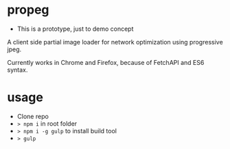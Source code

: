 # propeg
* This is a prototype, just to demo concept

A client side partial image loader for network optimization using progressive jpeg.


Currently works in Chrome and Firefox, because of FetchAPI and ES6 syntax.

# usage

 - Clone repo
 - `> npm i` in root folder
 - `> npm i -g gulp` to install build tool
 - `> gulp`
